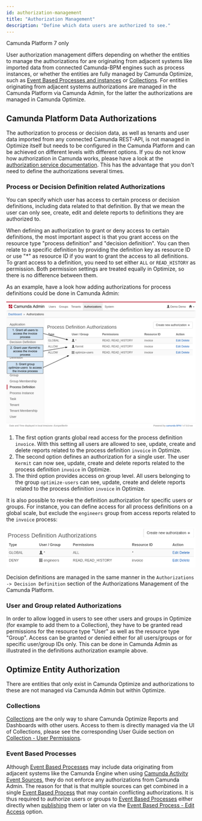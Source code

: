 ```yaml
---
id: authorization-management
title: "Authorization Management"
description: "Define which data users are authorized to see."
---
```


<span class="badge badge--platform">Camunda Platform 7 only</span>

User authorization management differs depending on whether the entities to manage the authorizations for are originating from adjacent systems like imported data from connected Camunda-BPM engines such as process instances, or whether the entities are fully managed by Camunda Optimize, such as [Event Based Processes and instances](./../../../components/optimize/userguide/additional-features/event-based-processes.md) or [Collections](./../../../components/optimize/userguide/collections-dashboards-reports.md). For entities originating from adjacent systems authorizations are managed in the Camunda Platform via Camunda Admin, for the latter the authorizations are managed in Camunda Optimize.

## Camunda Platform Data Authorizations

The authorization to process or decision data, as well as tenants and user data imported from any connected Camunda REST-API, is not managed in Optimize itself but needs to be configured in the Camunda Platform and can be achieved on different levels with different options. If you do not know how authorization in Camunda works, please have a look at the [authorization service documentation](https://docs.camunda.org/manual/latest/user-guide/process-engine/authorization-service/). This has the advantage that you don't need to define the authorizations several times.

### Process or Decision Definition related Authorizations

You can specify which user has access to certain process or decision definitions, including data related to that definition. By that we mean the user can only see, create, edit and delete reports to definitions they are authorized to.

When defining an authorization to grant or deny access to certain definitions, the most important aspect is that you grant access on the resource type "process definition" and "decision definition". You can then relate to a specific definition by providing the definition key as resource ID or use "\*" as resource ID if you want to grant the access to all definitions. To grant access to a definition, you need to set either `ALL` or `READ_HISTORY` as permission. Both permission settings are treated equally in Optimize, so there is no difference between them.

As an example, have a look how adding authorizations for process definitions could be done in Camunda Admin:

![Grant Optimize Access in Admin](img/Admin-GrantDefinitionAuthorizations.png)

1. The first option grants global read access for the process definition `invoice`. With this setting all users are allowed to see, update, create and delete reports related to the process definition `invoice` in Optimize.
2. The second option defines an authorization for a single user. The user `Kermit` can now see, update, create and delete reports related to the process definition `invoice` in Optimize.
3. The third option provides access on group level. All users belonging to the group `optimize-users` can see, update, create and delete reports related to the process definition `invoice` in Optimize.

It is also possible to revoke the definition authorization for specific users or groups. For instance, you can define access for all process definitions on a global scale, but exclude the `engineers` group from access reports related to the `invoice` process:

![Revoke Optimize Access for group 'engineers' in Admin](img/Admin-RevokeDefinitionAuthorization.png)

Decision definitions are managed in the same manner in the `Authorizations -> Decision Definition` section of the Authorizations Management of the Camunda Platform.

### User and Group related Authorizations

In order to allow logged in users to see other users and groups in Optimize (for example to add them to a Collection), they have to be granted read permissions for the resource type "User" as well as the resource type "Group". Access can be granted or denied either for all users/groups or for specific user/group IDs only. This can be done in Camunda Admin as illustrated in the definitions authorization example above.

## Optimize Entity Authorization

There are entities that only exist in Camunda Optimize and authorizations to these are not managed via Camunda Admin but within Optimize.

### Collections

[Collections](./../../../components/optimize/userguide/collections-dashboards-reports.md) are the only way to share Camunda Optimize Reports and Dashboards with other users. Access to them is directly managed via the UI of Collections, please see the corresponding User Guide section on [Collection - User Permissions](./../../../components/optimize/userguide/collections-dashboards-reports.md/#user-permissions).

### Event Based Processes

Although [Event Based Processes](./../../../components/optimize/userguide/additional-features/event-based-processes.md) may include data originating from adjacent systems like the Camunda Engine when using [Camunda Activity Event Sources](./../../../components/optimize/userguide/additional-features/event-based-processes.md/#event-sources), they do not enforce any authorizations from Camunda Admin. The reason for that is that multiple sources can get combined in a single [Event Based Process](./../../../components/optimize/userguide/additional-features/event-based-processes.md) that may contain conflicting authorizations. It is thus required to authorize users or groups to [Event Based Processes](./../../../components/optimize/userguide/additional-features/event-based-processes.md) either directly when [publishing](./../../../components/optimize/userguide/additional-features/event-based-processes.md/#publishing-an-event-based-process) them or later on via the [Event Based Process - Edit Access](./../../../components/optimize/userguide/additional-features/event-based-processes.md#event-based-process-list---edit-access) option.


